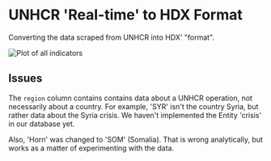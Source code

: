 UNHCR 'Real-time' to HDX Format
===============================

Converting the data scraped from UNHCR into HDX' "format".

![Plot of all indicators]('plot.png')


Issues
------

The `region` column contains contains data about a UNHCR operation, not necessarily about a country. For example, 'SYR' isn't the country Syria, but rather data about the Syria crisis. We haven't implemented the Entity 'crisis' in our database yet.

Also, 'Horn' was changed to 'SOM' (Somalia). That is wrong analytically, but works as a matter of experimenting with the data.